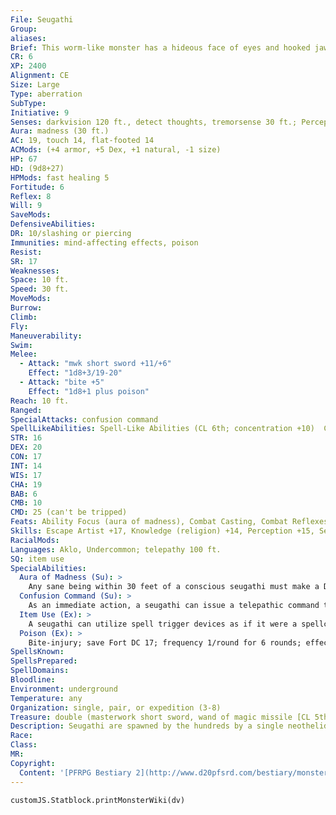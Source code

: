 ```yaml
---
File: Seugathi
Group: 
aliases: 
Brief: This worm-like monster has a hideous face of eyes and hooked jaws. It wields a wand and a sword in its twin tentacle tails.
CR: 6
XP: 2400
Alignment: CE
Size: Large
Type: aberration
SubType: 
Initiative: 9
Senses: darkvision 120 ft., detect thoughts, tremorsense 30 ft.; Perception +15
Aura: madness (30 ft.)
AC: 19, touch 14, flat-footed 14
ACMods: (+4 armor, +5 Dex, +1 natural, -1 size)
HP: 67
HD: (9d8+27)
HPMods: fast healing 5
Fortitude: 6
Reflex: 8
Will: 9
SaveMods: 
DefensiveAbilities: 
DR: 10/slashing or piercing
Immunities: mind-affecting effects, poison
Resist: 
SR: 17
Weaknesses: 
Space: 10 ft.
Speed: 30 ft.
MoveMods: 
Burrow: 
Climb: 
Fly: 
Maneuverability: 
Swim: 
Melee: 
  - Attack: "mwk short sword +11/+6"
    Effect: "1d8+3/19-20"
  - Attack: "bite +5"
    Effect: "1d8+1 plus poison"
Reach: 10 ft.
Ranged: 
SpecialAttacks: confusion command
SpellLikeAbilities: Spell-Like Abilities (CL 6th; concentration +10)  Constant-mage armor   At Will-detect thoughts (DC 16), levitate   3/day-confusion (DC 18), dispel magic, suggestion (DC 17)   1/day-mind fog (DC 19), phantasmal killer (DC 18)
STR: 16
DEX: 20
CON: 17
INT: 14
WIS: 17
CHA: 19
BAB: 6
CMB: 10
CMD: 25 (can't be tripped)
Feats: Ability Focus (aura of madness), Combat Casting, Combat Reflexes, Improved Initiative, Weapon Finesse
Skills: Escape Artist +17, Knowledge (religion) +14, Perception +15, Sense Motive +12, Stealth +13, Use Magic Device +16
RacialMods: 
Languages: Aklo, Undercommon; telepathy 100 ft.
SQ: item use
SpecialAbilities:
  Aura of Madness (Su): >
    Any sane being within 30 feet of a conscious seugathi must make a DC 20 Will save each round or become confused for 1 round. A creature that fails 5 saves in a row becomes permanently insane, as per the insanity spell. A seugathi can suppress or activate this aura as a free action. This is a mind-affecting effect. The save DC is Charisma-based.
  Confusion Command (Su): >
    As an immediate action, a seugathi can issue a telepathic command to a confused creature within 30 feet. This allows the seugathi to pick a result from the confusion behavior table, rather than the confused creature rolling randomly for its actions that round.
  Item Use (Ex): >
    A seugathi can utilize spell trigger devices as if it were a spellcaster of the appropriate class. As a free action by touch, it can identify all spell trigger properties an item has. Use Magic Device is a class skill for seugathis.
  Poison (Ex): >
    Bite-injury; save Fort DC 17; frequency 1/round for 6 rounds; effect 1d2 Wis and deafness; cure 2 consecutive saves. Deafness persists as long as the ability damage caused by the poison lasts. The save DC is Constitution-based.
SpellsKnown: 
SpellsPrepared: 
SpellDomains: 
Bloodline: 
Environment: underground
Temperature: any
Organization: single, pair, or expedition (3-8)
Treasure: double (masterwork short sword, wand of magic missile [CL 5th, 1d20+30 charges])
Description: Seugathi are spawned by the hundreds by a single neothelid that has performed rituals to impregnate itself. As part of the strange process of being spawned in such rituals, the seugathi assimilates an extensive list of missions from its parent-once the seugathi completes these missions, it perishes. No single seugathi knows the purpose of these commands, but they trust that their neothelid masters have a reason for sending them on these diverse and usually cruel missions. A seugathi is 14 feet long and weighs 650 pounds.
Race: 
Class: 
MR: 
Copyright:
  Content: '[PFRPG Bestiary 2](http://www.d20pfsrd.com/bestiary/monster-listings/aberrations/seugathi)'
---
```

```dataviewjs
customJS.Statblock.printMonsterWiki(dv)
```
